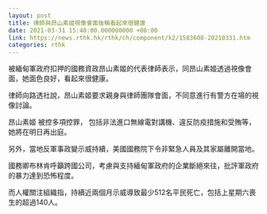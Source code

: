 ```yaml
---
layout: post
title: 律師與昂山素姬視像會面後稱看起來很健康
date: 2021-03-31 15:40:00.000000000 +08:00
link: https://news.rthk.hk/rthk/ch/component/k2/1583608-20210331.htm
categories: rthk
---
```


被緬甸軍政府扣押的國務資政昂山素姬的代表律師表示，同昂山素姬透過視像會面，她面色良好，看起來很健康。

律師向路透社說，昂山素姬要求親身與律師團隊會面，不同意進行有警方在場的視像討論。

昂山素姬 被控多項控罪， 包括非法進口無線電對講機、違反防疫措施和受賄等，她將在明日再出庭。

另外，當地反軍事政變示威持續，美國國務院下令非緊急人員及其家屬離開當地。

國務卿布林肯呼籲跨國公司，考慮與支持緬甸軍政府的企業斷絕來往，批評軍政府的暴力達到恐怖程度。

而人權關注組織指，持續近兩個月示威導致最少512名平民死亡，包括上星期六喪生的超過140人。
